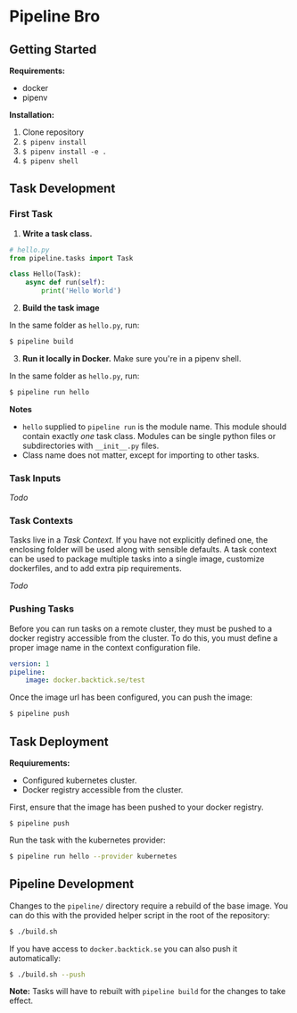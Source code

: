 # Pipeline Bro

## Getting Started

**Requirements:**
- docker
- pipenv


**Installation:**
1. Clone repository
1. `$ pipenv install`
1. `$ pipenv install -e .`
1. `$ pipenv shell`

## Task Development

### First Task

1. **Write a task class.**

```python
# hello.py
from pipeline.tasks import Task

class Hello(Task):
    async def run(self):
        print('Hello World')
```

2. **Build the task image**

In the same folder as `hello.py`, run:

```bash
$ pipeline build
```

3. **Run it locally in Docker.** Make sure you're in a pipenv shell.

In the same folder as `hello.py`, run:

```bash
$ pipeline run hello
```

**Notes**
- `hello` supplied to `pipeline run` is the module name. This module should contain exactly *one* task class. Modules can be single python files or subdirectories with `__init__.py` files.
- Class name does not matter, except for importing to other tasks.

### Task Inputs

*Todo*

### Task Contexts

Tasks live in a *Task Context*. If you have not explicitly defined one, the enclosing folder will be used along with sensible defaults. A task context can be used to package multiple tasks into a single image, customize dockerfiles, and to add extra pip requirements.

*Todo*

### Pushing Tasks

Before you can run tasks on a remote cluster, they must be pushed to a docker registry accessible from the cluster. To do this, you must define a proper image name in the context configuration file.

```yaml
version: 1
pipeline:
    image: docker.backtick.se/test
```

Once the image url has been configured, you can push the image:

```bash
$ pipeline push
```

## Task Deployment

**Requiurements:**
- Configured kubernetes cluster.
- Docker registry accessible from the cluster.

First, ensure that the image has been pushed to your docker registry.

```
$ pipeline push
```

Run the task with the kubernetes provider:

```bash
$ pipeline run hello --provider kubernetes
```

## Pipeline Development

Changes to the `pipeline/` directory require a rebuild of the base image. You can do this with the provided helper script in the root of the repository:

```bash
$ ./build.sh
```

If you have access to `docker.backtick.se` you can also push it automatically:

```bash
$ ./build.sh --push
```

**Note:** Tasks will have to rebuilt with `pipeline build` for the changes to take effect.
